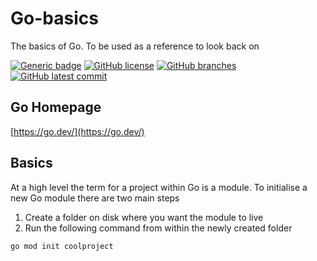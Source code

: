 # Go-basics
The basics of Go. To be used as a reference to look back on

[![Generic badge](https://img.shields.io/badge/go-1.21.2-<COLOR>.svg)](https://shields.io/) 
[![GitHub license](https://badgen.net/github/license/AndyDHaines/go-basics)](https://github.com/AndyDHaines/go-basics/blob/main/LICENSE) 
[![GitHub branches](https://badgen.net/github/branches/AndyDHaines/go-basics)](https://github.com/AndyDHaines/go-basics/) 
[![GitHub latest commit](https://badgen.net/github/last-commit/AndyDHaines/go-basics)](https://github.com/AndyDHaines/go-basics/commits/)

## Go Homepage
[https://go.dev/](https://go.dev/)

## Basics
At a high level the term for a project within Go is a module. To initialise a new Go module there are two main steps

1. Create a folder on disk where you want the module to live
2. Run the following command from within the newly created folder

```
go mod init coolproject
```




